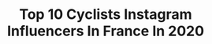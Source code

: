---
title: Top 10 Cyclists Instagram Influencers In France In 2020
description: >-
  Find top cyclists Instagram influencers in France in 2020. Most popular hashtags: #stayathome #stayhome #2019 #2020.
platform: Instagram
profiles:
  - username: "yoyo.offredo"
    fullname: >-
      Yoann Offredo
    location: "France"
    followers: 41279
    engagement: 836
    commentsToLikes: 0.011077
    id: ck6u15t7cjrkd0j71xvbwp3ia
    verified: false
    hashtags: "#m2competition, #bieresdesamis, #circus, #wantygobert"
  - username: "alexysbrnl"
    fullname: >-
      A L E X Y S ⚡️ B R U N E L
    location: "France"
    followers: 5472
    engagement: 1475
    commentsToLikes: 0.008771
    id: ck6u33hhovhax0j71ibrn8r2b
    verified: false
    hashtags: "#roadbiketraining, #cartepostale, #angleterre, #paristours"
  - username: "paulineferrandprevot"
    fullname: >-
      Pauline FERRAND-PREVOT
    location: "France"
    followers: 337879
    engagement: 502
    commentsToLikes: 0.004758
    id: ck0u9uiqlartj0i194f4gofz2
    verified: true
    hashtags: "#blague, #worldrun, #apprun, #pasplusvitequafond"
  - username: "clementventurini"
    fullname: >-
      Clément
    location: "France"
    followers: 15241
    engagement: 972
    commentsToLikes: 0.003872
    id: ck5q6jf5nxmt20i112vq01kc2
    verified: false
    hashtags: "#stayathome, #staysafe"
  - username: "maxime_bouet"
    fullname: >-
      Maxime
    location: "France"
    followers: 10005
    engagement: 733
    commentsToLikes: 0.019531
    id: ck5zkvrrvk91k0i14678jr3ad
    verified: false
    hashtags: "#bouchesdurhone, #velodrome, #cyclinglife, #cyclinglove"
  - username: "tonythetiger_12"
    fullname: >-
      Antoine Duchesne
    location: "France"
    followers: 9209
    engagement: 729
    commentsToLikes: 0.009358
    id: ck0w4tipu0cb70i19sqv9g8m2
    verified: true
    hashtags: "#comeback, #montsvalin, #brusselcyclingclassic, #jamesstartt"
  - username: "maellegrossetete"
    fullname: >-
      Maëlle Grossetête
    location: "France"
    followers: 6246
    engagement: 860
    commentsToLikes: 0.029038
    id: ck5hoq33yq0pn0i118cmfiilc
    verified: false
    hashtags: "#sacalobra, #roulezchezvous, #ridewithview, #stretching"
  - username: "jakubmareczko"
    fullname: >-
      Jakub Mareczko
    location: "France"
    followers: 9870
    engagement: 890
    commentsToLikes: 0.016271
    id: ck6uej4uzr8cs0j71uevobss6
    verified: false
    hashtags: "#2020, #newkit, #cccteam, #binckbanktour"
  - username: "_loulouuu"
    fullname: >-
      Corentin Ermenault ⚡️
    location: "France"
    followers: 7359
    engagement: 1005
    commentsToLikes: 0.005876
    id: ck6u33imfvhj90j71sn7zwp5p
    verified: false
    hashtags: "#soundon, #fitness, #feudanslespneus, #worldchampionship"
  - username: "sebastianlangeveld"
    fullname: >-
      Sebastian Langeveld.
    location: "France"
    followers: 3647
    engagement: 1469
    commentsToLikes: 0.033278
    id: ck5ho3jhoov9d0i11xa821g6v
    verified: false
    hashtags: "#tourdefrance, #rapha, #cannondalesynapse, #pinkargyle"
---